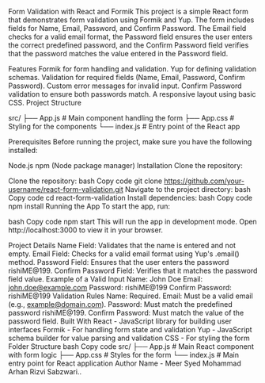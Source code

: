 Form Validation with React and Formik
This project is a simple React form that demonstrates form validation using Formik and Yup. The form includes fields for Name, Email, Password, and Confirm Password. The Email field checks for a valid email format, the Password field ensures the user enters the correct predefined password, and the Confirm Password field verifies that the password matches the value entered in the Password field.

Features
Formik for form handling and validation.
Yup for defining validation schemas.
Validation for required fields (Name, Email, Password, Confirm Password).
Custom error messages for invalid input.
Confirm Password validation to ensure both passwords match.
A responsive layout using basic CSS.
Project Structure

src/
├── App.js         # Main component handling the form
├── App.css        # Styling for the components
└── index.js       # Entry point of the React app

Prerequisites
Before running the project, make sure you have the following installed:

Node.js
npm (Node package manager)
Installation
Clone the repository:

Clone the repository:
bash
Copy code
git clone https://github.com/your-username/react-form-validation.git
Navigate to the project directory:
bash
Copy code
cd react-form-validation
Install dependencies:
bash
Copy code
npm install
Running the App
To start the app, run:

bash
Copy code
npm start
This will run the app in development mode. Open http://localhost:3000 to view it in your browser.

Project Details
Name Field: Validates that the name is entered and not empty.
Email Field: Checks for a valid email format using Yup's .email() method.
Password Field: Ensures that the user enters the password rishiME@199.
Confirm Password Field: Verifies that it matches the password field value.
Example of a Valid Input
Name: John Doe
Email: john.doe@example.com
Password: rishiME@199
Confirm Password: rishiME@199
Validation Rules
Name: Required.
Email: Must be a valid email (e.g., example@domain.com).
Password: Must match the predefined password rishiME@199.
Confirm Password: Must match the value of the password field.
Built With
React - JavaScript library for building user interfaces
Formik - For handling form state and validation
Yup - JavaScript schema builder for value parsing and validation
CSS - For styling the form
Folder Structure
bash
Copy code
src/
├── App.js         # Main React component with form logic
├── App.css        # Styles for the form
└── index.js       # Main entry point for React application
Author Name - Meer Syed Mohammad Arhan Rizvi Sabzwari..







